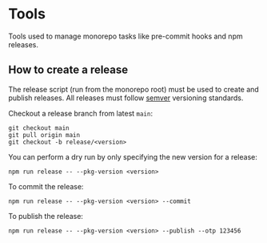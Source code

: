 # Tools

Tools used to manage monorepo tasks like pre-commit hooks and npm releases.

## How to create a release

The release script (run from the monorepo root) must be used to create and publish releases. All releases must follow [semver](https://semver.org/) versioning standards.

Checkout a release branch from latest `main`:

```shell
git checkout main
git pull origin main
git checkout -b release/<version>
```

You can perform a dry run by only specifying the new version for a release:

```shell
npm run release -- --pkg-version <version>
```

To commit the release:

```shell
npm run release -- --pkg-version <version> --commit
```

To publish the release:

```shell
npm run release -- --pkg-version <version> --publish --otp 123456
```
